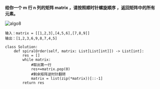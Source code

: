 **给你一个 m 行 n 列的矩阵 matrix ，请按照顺时针螺旋顺序 ，返回矩阵中的所有元素。**

![algo8](./images/alg8.jpg)

```
输入：matrix = [[1,2,3],[4,5,6],[7,8,9]]
输出：[1,2,3,6,9,8,7,4,5]
```

```
class Solution:
    def spiralOrder(self, matrix: List[List[int]]) -> List[int]:
        res = []
        while matrix:
            #取出第一行
            res+=matrix.pop(0)
            #剩余矩阵逆时针翻转
            matrix = list(zip(*matrix))[::-1]
        return res
```